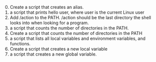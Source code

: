 0. Create a script that creates an alias.
1. a script that prints hello user, where user is the current Linux user
2. Add /action to the PATH. /action should be the last directory the shell looks into when looking for a program.
3. a script that counts the number of directories in the PATH.
4. Create a script that counts the number of directories in the PATH
5. a script that lists all local variables and environment variables, and functions.
6. Create a script that creates a new local variable
7. a script that creates a new global variable.
